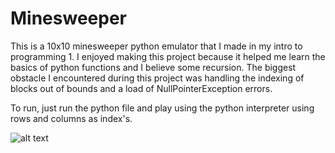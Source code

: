 # Minesweeper
 
This is a 10x10 minesweeper python emulator that I made in my intro to programming 1.
I enjoyed making this project because it helped me learn the basics of python functions and I believe some recursion.
The biggest obstacle I encountered during this project was handling the indexing of blocks out of bounds and a load of
NullPointerException errors.

To run, just run the python file and play using the python interpreter using rows and columns as index's.

![alt text](https://gyazo.com/05e000b91846783f892e6693294d2d99)
